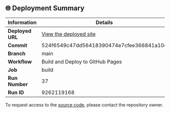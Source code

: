 ## 🌐 Deployment Summary

| Information | Details |
|-------------|---------|
| **Deployed URL** | [View the deployed site](https://First-Matter.github.io/multiplayer-test) |
| **Commit** | 524f6549c47dd56418390474e7cfee366841a10c |
| **Branch** | main |
| **Workflow** | Build and Deploy to GitHub Pages |
| **Job** | build |
| **Run Number** | 37 |
| **Run ID** | 9262119168 |

To request access to the [source code](https://github.com/First-Matter/playroom-hello-world), please contact the repository owner.
